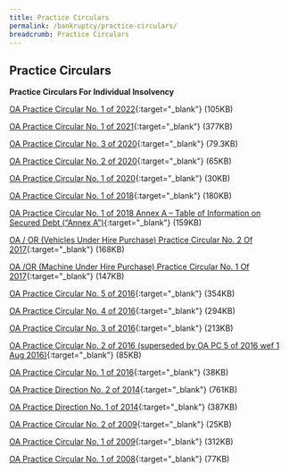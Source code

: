 ```yaml
---
title: Practice Circulars
permalink: /bankruptcy/practice-circulars/
breadcrumb: Practice Circulars
---
```

Practice Circulars
---

**Practice Circulars For Individual Insolvency**

[OA Practice Circular No. 1 of 2022](/files/(160623)oapcno1of2022andorpcno2of2022.pdf){:target="_blank"} (105KB)

[OA Practice Circular No. 1 of 2021](/files/OAPracticeCircularNo.1of2021.pdf){:target="_blank"} (377KB)

[OA Practice Circular No. 3 of 2020](/files/OAPC3of2020.pdf){:target="_blank"} (79.3KB)

[OA Practice Circular No. 2 of 2020](/files/OAPC2of2020.pdf){:target="_blank"} (65KB)

[OA Practice Circular No. 1 of 2020](/files/OAORPC1of2020.pdf){:target="_blank"} (30KB)

[OA Practice Circular No. 1 of 2018](/files/OAPracticeCircularNo1of2018.pdf){:target="_blank"} (180KB)

[OA Practice Circular No. 1 of 2018 Annex A – Table of Information on Secured Debt (“Annex A”)](/files/AnnexA-TableofInformationonSecuredDebt.pdf){:target="_blank"} (159KB)

[OA / OR (Vehicles Under Hire Purchase) Practice Circular No. 2 Of 2017](/files/PracticeCircularNo2of2017.pdf){:target="_blank"} (168KB)

[OA /OR (Machine Under Hire Purchase) Practice Circular No. 1 Of 2017](/files/PracticeCircular1of2017.pdf){:target="_blank"} (147KB)  

[OA Practice Circular No. 5 of 2016](/files/OAPC5of2016.pdf){:target="_blank"} (354KB)

[OA Practice Circular No. 4 of 2016](/files/PracticeCircular4of2016.pdf){:target="_blank"} (294KB)

[OA Practice Circular No. 3 of 2016](/files/PracticeCircular3of2016.pdf){:target="_blank"} (213KB)

[OA Practice Circular No. 2 of 2016 (superseded by OA PC 5 of 2016 wef 1 Aug 2016)](/files/OAPC2of2016.pdf){:target="_blank"} (85KB)

[OA Practice Circular No. 1 of 2016](/files/OAPC1of2016.pdf){:target="_blank"} (38KB)

[OA Practice Direction No. 2 of 2014](/files/OAPracticeDirectionNo2of2014.pdf){:target="_blank"} (761KB)

[OA Practice Direction No. 1 of 2014](/files/OAPracticeDirectionNo1of2014.pdf){:target="_blank"} (387KB)

[OA Practice Circular No. 2 of 2009](/files/linkclicka4f5.pdf){:target="_blank"} (25KB)

[OA Practice Circular No. 1 of 2009](/files/linkclick157c.pdf){:target="_blank"} (312KB)

[OA Practice Circular No. 1 of 2008](/files/linkclick717a.pdf){:target="_blank"} (77KB)